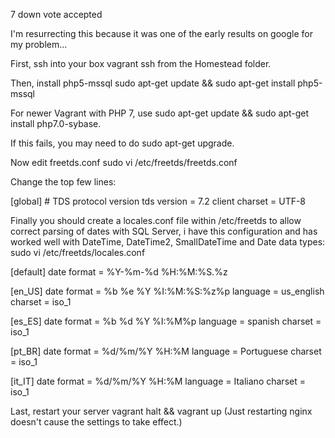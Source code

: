  7
down vote
accepted
    

I'm resurrecting this because it was one of the early results on google for my problem...

First, ssh into your box vagrant ssh from the Homestead folder.

Then, install php5-mssql sudo apt-get update && sudo apt-get install php5-mssql

For newer Vagrant with PHP 7, use sudo apt-get update && sudo apt-get install php7.0-sybase.

If this fails, you may need to do sudo apt-get upgrade.

Now edit freetds.conf sudo vi /etc/freetds/freetds.conf

Change the top few lines:

[global]
        # TDS protocol version
        tds version = 7.2
        client charset = UTF-8

Finally you should create a locales.conf file within /etc/freetds to allow correct parsing of dates with SQL Server, i have this configuration and has worked well with DateTime, DateTime2, SmallDateTime and Date data types: sudo vi /etc/freetds/locales.conf

[default]
    date format = %Y-%m-%d %H:%M:%S.%z

[en_US]
    date format = %b %e %Y %I:%M:%S:%z%p
    language = us_english
    charset = iso_1

[es_ES]
    date format = %b %d %Y %I:%M%p
    language = spanish
    charset = iso_1

[pt_BR]
    date format = %d/%m/%Y %H:%M
    language = Portuguese
    charset = iso_1

[it_IT]
    date format = %d/%m/%Y %H:%M
    language = Italiano
    charset = iso_1

Last, restart your server vagrant halt && vagrant up (Just restarting nginx doesn't cause the settings to take effect.)